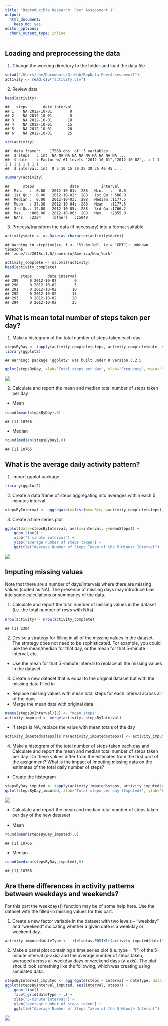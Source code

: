 ```yaml
---
title: "Reproducible Research: Peer Assessment 1"
output: 
  html_document:
    keep_md: yes
editor_options: 
  chunk_output_type: inline
---
```



## Loading and preprocessing the data
1. Change the working directory to the folder and load the data file

```r
setwd("/Users/she/Documents/GitHub/RepData_PeerAssessment1")
activity <- read.csv("activity.csv")
```
2. Review data

```r
head(activity)
```

```
##   steps       date interval
## 1    NA 2012-10-01        0
## 2    NA 2012-10-01        5
## 3    NA 2012-10-01       10
## 4    NA 2012-10-01       15
## 5    NA 2012-10-01       20
## 6    NA 2012-10-01       25
```

```r
str(activity)
```

```
## 'data.frame':	17568 obs. of  3 variables:
##  $ steps   : int  NA NA NA NA NA NA NA NA NA NA ...
##  $ date    : Factor w/ 61 levels "2012-10-01","2012-10-02",..: 1 1 1 1 1 1 1 1 1 1 ...
##  $ interval: int  0 5 10 15 20 25 30 35 40 45 ...
```

```r
summary(activity)
```

```
##      steps                date          interval     
##  Min.   :  0.00   2012-10-01:  288   Min.   :   0.0  
##  1st Qu.:  0.00   2012-10-02:  288   1st Qu.: 588.8  
##  Median :  0.00   2012-10-03:  288   Median :1177.5  
##  Mean   : 37.38   2012-10-04:  288   Mean   :1177.5  
##  3rd Qu.: 12.00   2012-10-05:  288   3rd Qu.:1766.2  
##  Max.   :806.00   2012-10-06:  288   Max.   :2355.0  
##  NA's   :2304     (Other)   :15840
```
3. Process/transform the data (if necessary) into a format suitable 

```r
activity$date <- as.Date(as.character(activity$date))
```

```
## Warning in strptime(xx, f <- "%Y-%m-%d", tz = "GMT"): unknown timezone
## 'zone/tz/2018c.1.0/zoneinfo/America/New_York'
```

```r
activity_complete <- na.omit(activity)
head(activity_complete)
```

```
##     steps       date interval
## 289     0 2012-10-02        0
## 290     0 2012-10-02        5
## 291     0 2012-10-02       10
## 292     0 2012-10-02       15
## 293     0 2012-10-02       20
## 294     0 2012-10-02       25
```

## What is mean total number of steps taken per day?
1. Make a histogram of the total number of steps taken each day

```r
stepsByDay <- tapply(activity_complete$steps, activity_complete$date, sum, na.rm=TRUE)
library(ggplot2)
```

```
## Warning: package 'ggplot2' was built under R version 3.2.5
```

```r
qplot(stepsByDay, xlab='Total steps per day', ylab='Frequency', main="Histogram of the Total Number of Steps Taken Each Day",binwidth=500)
```

![](PA1_template_files/figure-html/stepData-1.png)<!-- -->

2. Calculate and report the mean and median total number of steps taken per day
* Mean

```r
round(mean(stepsByDay),0)
```

```
## [1] 10766
```
* Median

```r
round(median(stepsByDay),0)
```

```
## [1] 10765
```

## What is the average daily activity pattern?
1. Import ggplot package

```r
library(ggplot2)
```
2. Create a data frame of steps aggregating into averages within each 5 minutes interval

```r
stepsByInterval <- aggregate(x=list(meanSteps=activity_complete$steps), by=list(interval=activity_complete$interval), FUN=mean)
```
3. Create a time series plot

```r
ggplot(data=stepsByInterval, aes(x=interval, y=meanSteps)) +
    geom_line() +
    xlab("5-minute interval") +
    ylab("average number of steps taken") +
    ggtitle("Average Number of Steps Taken of the 5-Minute Interval")
```

![](PA1_template_files/figure-html/timeSeriesPlot-1.png)<!-- -->

## Imputing missing values
Note that there are a number of days/intervals where there are missing values (coded as NA). The presence of missing days may introduce bias into some calculations or summaries of the data.

1. Calculate and report the total number of missing values in the dataset
(i.e. the total number of rows with NAs)

```r
nrow(activity) - nrow(activity_complete)
```

```
## [1] 2304
```
2. Devise a strategy for filling in all of the missing values in the dataset. The strategy does not need to be sophisticated. For example, you could use the mean/median for that day, or the mean for that 5-minute interval, etc.
* Use the mean for that 5 -minute interval to replace all the missing values in the dataset
3. Create a new dataset that is equal to the original dataset but with the missing data filled in
* Replace missing values with mean total steps for each interval across all of the days
* Merge the mean data with original data

```r
names(stepsByInterval)[2] <- "mean.steps"
activity_imputed <- merge(activity, stepsByInterval)
```
* If steps is NA, replace the value with mean totals of the day

```r
activity_imputed$steps[is.na(activity_imputed$steps)] <- activity_imputed$mean.steps[is.na(activity_imputed$steps)]
```
4. Make a histogram of the total number of steps taken each day and Calculate and report the mean and median total number of steps taken per day. Do these values differ from the estimates from the first part of the assignment? What is the impact of imputing missing data on the estimates of the total daily number of steps?
* Create the histogram

```r
stepsByDay_imputed <- tapply(activity_imputed$steps, activity_imputed$date, sum)
qplot(stepsByDay_imputed, xlab='Total steps per day (Imputed)', ylab='Frequency', main="Histogram of the Total Number of Steps Taken Each Day with Imputed Data", binwidth=500)
```

![](PA1_template_files/figure-html/stepsByDay-1.png)<!-- -->

* Calculate and report the mean and median total number of steps taken per day of the new dataseet

* Mean

```r
round(mean(stepsByDay_imputed),0)
```

```
## [1] 10766
```
* Median

```r
round(median(stepsByDay_imputed),0)
```

```
## [1] 10766
```

## Are there differences in activity patterns between weekdays and weekends?
For this part the weekdays() function may be of some help here. Use the dataset with the filled-in missing values for this part.

1. Create a new factor variable in the dataset with two levels – “weekday” and “weekend” indicating whether a given date is a weekday or weekend day.

```r
activity_imputed$dateType <-  ifelse(as.POSIXlt(activity_imputed$date)$wday %in% c(0,6), 'weekend', 'weekday')
```

2. Make a panel plot containing a time series plot (i.e. type = "l") of the 5-minute interval (x-axis) and the average number of steps taken, averaged across all weekday days or weekend days (y-axis). The plot should look something like the following, which was creating using simulated data:

```r
stepsByInterval_imputed <- aggregate(steps ~ interval + dateType, data = activity_imputed, mean)
ggplot(stepsByInterval_imputed, aes(interval, steps)) +
    geom_line() +
    facet_grid(dateType ~ .) +
    xlab("5-minute interval") +
    ylab("average number of steps taken") +
    ggtitle("Average Number of Steps Taken of the 5-Minute Interval")
```

![](PA1_template_files/figure-html/timeSeriesPlot_imputed-1.png)<!-- -->
